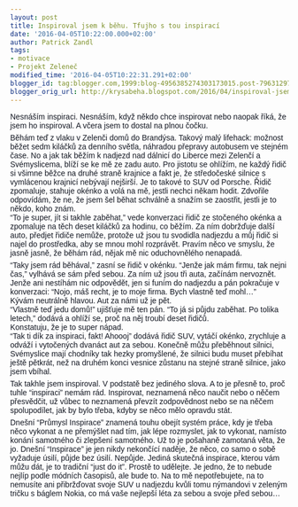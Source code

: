 ```yaml
---
layout: post
title: Inspiroval jsem k běhu. Tfujho s tou inspirací
date: '2016-04-05T10:22:00.000+02:00'
author: Patrick Zandl
tags:
- motivace
- Projekt Zeleneč
modified_time: '2016-04-05T10:22:31.291+02:00'
blogger_id: tag:blogger.com,1999:blog-4956385274303173015.post-7963129763272301784
blogger_orig_url: http://krysabeha.blogspot.com/2016/04/inspiroval-jsem-k-behu-tfujho-s-tou.html
---
```


<div style="color: #141823; font-family: helvetica, arial, sans-serif; font-size: 14px; margin-bottom: 6px;">Nesnáším inspiraci. Nesnáším, když někdo chce inspirovat nebo naopak říká, že jsem ho inspiroval. A včera jsem to dostal na plnou čočku.&nbsp;</div><div style="color: #141823; font-family: helvetica, arial, sans-serif; font-size: 14px; margin-bottom: 6px; margin-top: 6px;">Běhám teď z vlaku v Zelenči domů do Brandýsa. Takový malý lifehack: možnost běžet sedm kiláčků za denního světla, náhradou přepravy autobusem ve stejném čase. No a jak tak běžím k nadjezd nad dálnicí do Liberce mezi Zelenčí a Svémyslicema, blíží se ke mě ze zadu auto. Pro jistotu se ohlížím, ne každý řidič si všimne běžce na druhé straně krajnice a fakt je, že středočeské silnice s vymlácenou krajnicí nebývají nejširší. Je to takové to SUV od Porsche. Řidič zpomaluje, stahuje okénko a volá na mě, jestli nechci někam hodit. Zdvořile odpovídám, že ne, že jsem šel běhat schválně a snažím se zaostřit, jestli je to někdo, koho znám.<br />“To je super, jít si takhle zaběhat,” vede konverzaci řidič ze stočeného okénka a zpomaluje na těch deset kiláčků za hodinu, co běžím. Za ním dobržďuje další auto, předjet řidiče nemůže, protože už jsou tu svodidla nadjezdu a můj řidič si najel do prostředka, aby se mnou mohl rozprávět. Pravím něco ve smyslu, že jasně jasně, že běhám rád, nějak mě nic oduchovnělého nenapadá.&nbsp;</div><div style="color: #141823; font-family: helvetica, arial, sans-serif; font-size: 14px; margin-bottom: 6px; margin-top: 6px;">“Taky jsem rád běhával,” zasní se řidič v okénku. “Jenže jak mám firmu, tak nejni čas,” vylhává se sám před sebou. Za ním už jsou tři auta, začínám nervoznět. Jenže ani nestíhám nic odpovědět, jen si funím do nadjezdu a pán pokračuje v konverzaci: “Nojo, máš recht, je to moje firma. Bych vlastně teď mohl…”<br />Kývám neutrálně hlavou. Aut za námi už je pět.<br />“Vlastně teď jedu domů!” ujišťuje mě ten pán. “To já si půjdu zaběhat. Po tolika letech,” dodává a ohlíží se, proč na něj troubí deset řidičů.<br />Konstatuju, že je to super nápad.<br />“Tak ti dík za inspiraci, fakt! Ahoooj” dodává řidič SUV, vytáčí okénko, zrychluje a odváží i vytočených dvanáct aut za sebou. Konečně můžu přeběhnout silnici, Svémyslice mají chodníky tak hezky promyšlené, že silnici budu muset přebíhat ještě pětkrát, než na druhém konci vesnice zůstanu na stejné straně silnice, jako jsem vbíhal.&nbsp;</div><div style="color: #141823; font-family: helvetica, arial, sans-serif; font-size: 14px; margin-bottom: 6px; margin-top: 6px;">Tak takhle jsem inspiroval. V podstatě bez jediného slova. A to je přesně to, proč tuhle “inspiraci” nemám rád. Inspirovat, neznamená něco naučit nebo o něčem přesvědčit, už vůbec to neznamená převzít zodpovědnost nebo se na něčem spolupodílet, jak by bylo třeba, kdyby se něco mělo opravdu stát.&nbsp;</div><div style="color: #141823; display: inline; font-family: helvetica, arial, sans-serif; font-size: 14px; margin-top: 6px;">Dnešní “Průmysl Inspirace” znamená touhu obejít systém práce, kdy je třeba něco vykonat a ne přemýšlet nad tím, jak lépe rozmyslet, jak to vykonat, namísto konání samotného či zlepšení samotného. Už to je pošahaně zamotaná věta, že jo. Dnešní “Inspirace” je jen nikdy nekončící naděje, že něco, co samo o sobě vyžaduje úsilí, půjde bez úsilí. Nepůjde. Jediná skutečná inspirace, kterou vám můžu dát, je to tradiční “just do it”. Prostě to udělejte. Je jedno, že to nebude nejlíp podle módních časopisů, ale bude to. Na to mě nepotřebujete, na to nemusíte ani přibržďovat svoje SUV u nadjezdu kvůli tomu nýmandovi v zeleným tričku s báglem Nokia, co má vaše nejlepší léta za sebou a svoje před sebou…</div>